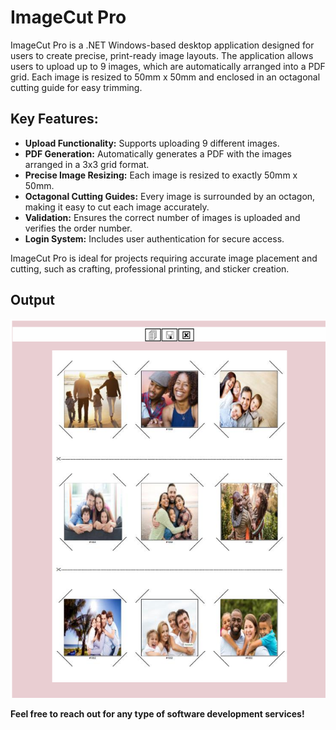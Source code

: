 # ImageCut Pro
ImageCut Pro is a .NET Windows-based desktop application designed for users to create precise, print-ready image layouts. The application allows users to upload up to 9 images, which are automatically arranged into a PDF grid. Each image is resized to 50mm x 50mm and enclosed in an octagonal cutting guide for easy trimming.

## Key Features:
 - **Upload Functionality:** Supports uploading 9 different images.
 - **PDF Generation:** Automatically generates a PDF with the images arranged in a 3x3 grid format.
 - **Precise Image Resizing:** Each image is resized to exactly 50mm x 50mm.
 - **Octagonal Cutting Guides:** Every image is surrounded by an octagon, making it easy to cut each image accurately.
 - **Validation:** Ensures the correct number of images is uploaded and verifies the order number.
 - **Login System:** Includes user authentication for secure access.

ImageCut Pro is ideal for projects requiring accurate image placement and cutting, such as crafting, professional printing, and sticker creation.

## Output
![alt text](image.png)

**Feel free to reach out for any type of software development services!**